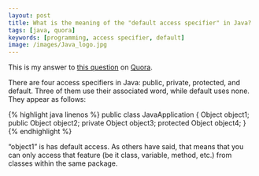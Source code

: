 ```yaml
---
layout: post
title: What is the meaning of the "default access specifier" in Java?
tags: [java, quora]
keywords: [programming, access specifier, default]
image: /images/Java_logo.jpg
---
```


This is my answer to [this question](https://www.quora.com/What-is-the-meaning-of-the-default-access-specifier-in-Java) on [Quora](https://www.quora.com).

There are four access specifiers in Java: public, private, protected, and default. Three of them use their associated word, while default uses none. They appear as follows:

{% highlight java linenos %}
public class JavaApplication {
    Object object1;
    public Object object2;
    private Object object3;
    protected Object object4;
}
{% endhighlight %}

“object1” is has default access. As others have said, that means that you can only access that feature (be it class, variable, method, etc.) from classes within the same package.

